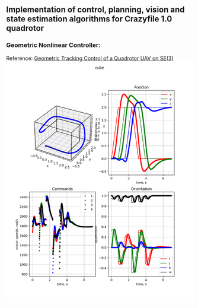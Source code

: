 ## Implementation of control, planning, vision and state estimation algorithms for Crazyfile 1.0 quadrotor

### Geometric Nonlinear Controller:
Reference: [Geometric Tracking Control of a Quadrotor UAV on SE(3)](https://mathweb.ucsd.edu/~mleok/pdf/LeLeMc2010_quadrotor.pdf)
![cube-trajectory-follow](Project1/meam620/proj1_1/data_out/result_cube-1.png)